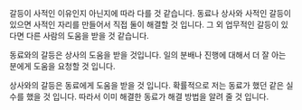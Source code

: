 갈등이 사적인 이유인지 아닌지에 따라 다를 것 같습니다.
동료나 상사와 사적인 갈등이 있으면 사적인 자리를 만들어서 직접 둘이 해결할 것 입니다.
그 외 업무적인 갈등이 있다면 다른 사람의 도움을 받을 것 같습니다.

동료와의 갈등은 상사의 도움을 받을 것입니다. 일의 분배나 진행에 대해서 더 잘 아는 분에게 도움을 요청할 것 입니다.

상사와의 갈등은 동료에게 도움을 받을 것 입니다. 확률적으로 저는 동료가 했던 같은 실수를 했을 것 입니다. 따라서 이미 해결한 동료가 해결 방법을 알려 줄 것 입니다. 
